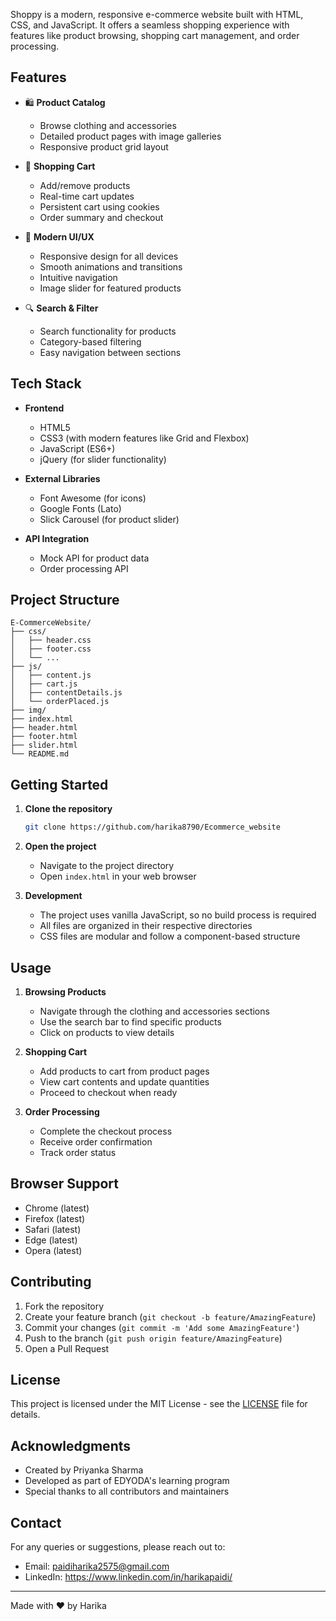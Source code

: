 Shoppy is a modern, responsive e-commerce website built with HTML, CSS, and JavaScript. It offers a seamless shopping experience with features like product browsing, shopping cart management, and order processing.

## Features

- 🛍️ **Product Catalog**
  - Browse clothing and accessories
  - Detailed product pages with image galleries
  - Responsive product grid layout

- 🛒 **Shopping Cart**
  - Add/remove products
  - Real-time cart updates
  - Persistent cart using cookies
  - Order summary and checkout

- 🎨 **Modern UI/UX**
  - Responsive design for all devices
  - Smooth animations and transitions
  - Intuitive navigation
  - Image slider for featured products

- 🔍 **Search & Filter**
  - Search functionality for products
  - Category-based filtering
  - Easy navigation between sections

## Tech Stack

- **Frontend**
  - HTML5
  - CSS3 (with modern features like Grid and Flexbox)
  - JavaScript (ES6+)
  - jQuery (for slider functionality)

- **External Libraries**
  - Font Awesome (for icons)
  - Google Fonts (Lato)
  - Slick Carousel (for product slider)

- **API Integration**
  - Mock API for product data
  - Order processing API

## Project Structure

```
E-CommerceWebsite/
├── css/
│   ├── header.css
│   ├── footer.css
│   └── ...
├── js/
│   ├── content.js
│   ├── cart.js
│   ├── contentDetails.js
│   └── orderPlaced.js
├── img/
├── index.html
├── header.html
├── footer.html
├── slider.html
└── README.md
```

## Getting Started

1. **Clone the repository**
   ```bash
   git clone https://github.com/harika8790/Ecommerce_website
   ```

2. **Open the project**
   - Navigate to the project directory
   - Open `index.html` in your web browser

3. **Development**
   - The project uses vanilla JavaScript, so no build process is required
   - All files are organized in their respective directories
   - CSS files are modular and follow a component-based structure

## Usage

1. **Browsing Products**
   - Navigate through the clothing and accessories sections
   - Use the search bar to find specific products
   - Click on products to view details

2. **Shopping Cart**
   - Add products to cart from product pages
   - View cart contents and update quantities
   - Proceed to checkout when ready

3. **Order Processing**
   - Complete the checkout process
   - Receive order confirmation
   - Track order status

## Browser Support

- Chrome (latest)
- Firefox (latest)
- Safari (latest)
- Edge (latest)
- Opera (latest)

## Contributing

1. Fork the repository
2. Create your feature branch (`git checkout -b feature/AmazingFeature`)
3. Commit your changes (`git commit -m 'Add some AmazingFeature'`)
4. Push to the branch (`git push origin feature/AmazingFeature`)
5. Open a Pull Request

## License

This project is licensed under the MIT License - see the [LICENSE](LICENSE) file for details.

## Acknowledgments

- Created by Priyanka Sharma
- Developed as part of EDYODA's learning program
- Special thanks to all contributors and maintainers

## Contact

For any queries or suggestions, please reach out to:
- Email: paidiharika2575@gmail.com
- LinkedIn: https://www.linkedin.com/in/harikapaidi/

---

Made with ❤️ by Harika










